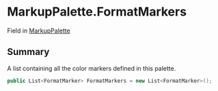 # MarkupPalette.FormatMarkers

Field in [MarkupPalette](/docs/api/csharp/yarn.unity.markuppalette.md)

## Summary


A list containing all the color markers defined in this palette.


```csharp
public List<FormatMarker> FormatMarkers = new List<FormatMarker>();
```

